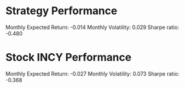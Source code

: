 # Strategy Performance
Monthly Expected Return: -0.014
Monthly Volatility: 0.029
Sharpe ratio: -0.480
# Stock INCY Performance
Monthly Expected Return: -0.027
Monthly Volatility: 0.073
Sharpe ratio: -0.368
